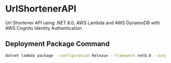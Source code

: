 # UrlShortenerAPI

Url Shortener API using .NET 8.0, AWS Lambda and AWS DynamoDB with AWS Cognito Identity Authentication

## Deployment Package Command

```sh
dotnet lambda package --configuration Release --framework net8.0 --output-package UrlShortenerApi-Function.zip
```
